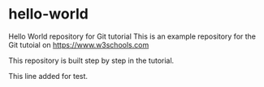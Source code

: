 # hello-world
Hello World repository for Git tutorial
This is an example repository for the Git tutoial on https://www.w3schools.com

This repository is built step by step in the tutorial.

This line added for test.

